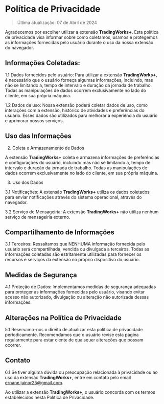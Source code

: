 # Política de Privacidade

> Última atualização: 07 de Abril de 2024

Agradecemos por escolher utilizar a extensão **TradingWorks+**. Esta política de privacidade visa informar sobre como coletamos, usamos e protegemos as informações fornecidas pelo usuário durante o uso da nossa extensão do navegador.

## Informações Coletadas:

1.1 Dados fornecidos pelo usuário: Para utilizar a extensão **TradingWorks+**, é necessário que o usuário forneça algumas informações, incluindo, mas não se limitando a, tempo de intervalo e duração da jornada de trabalho. Todas as manipulações de dados ocorrem exclusivamente no lado do cliente, em sua própria máquina.

1.2 Dados de uso: Nossa extensão poderá coletar dados de uso, como interações com a extensão, histórico de atividades e preferências do usuário. Esses dados são utilizados para melhorar a experiência do usuário e aprimorar nossos serviços.

## Uso das Informações

2. Coleta e Armazenamento de Dados

A extensão **TradingWorks+** coleta e armazena informações de preferências e configurações do usuário, incluindo mas não se limitando a, tempo de intervalo e duração da jornada de trabalho. Todas as manipulações de dados ocorrem exclusivamente no lado do cliente, em sua própria máquina.

3. Uso dos Dados

3.1 Notificações: A extensão **TradingWorks+** utiliza os dados coletados para enviar notificações através do sistema operacional, através do navegador.

3.2 Serviço de Mensageiria: A extensão **TradingWorks+** não utiliza nenhum serviço de mensageiria externo.

## Compartilhamento de Informações

3.1 Terceiros: Ressaltamos que NENHUMA informação fornecida pelo usuário será compartilhada, vendida ou divulgada a terceiros. Todas as informações coletadas são estritamente utilizadas para fornecer os recursos e serviços da extensão no próprio dispositivo do usuário.

## Medidas de Segurança

4.1 Proteção de Dados: Implementamos medidas de segurança adequadas para proteger as informações fornecidas pelo usuário, visando evitar acesso não autorizado, divulgação ou alteração não autorizada dessas informações.

## Alterações na Política de Privacidade

5.1 Reservamo-nos o direito de atualizar esta política de privacidade periodicamente. Recomendamos que o usuário revise esta página regularmente para estar ciente de quaisquer alterações que possam ocorrer.

## Contato

6.1 Se tiver alguma dúvida ou preocupação relacionada à privacidade ou ao uso da extensão **TradingWorks+**, entre em contato pelo email ernane.juinor25@gmail.com.

Ao utilizar a extensão **TradingWorks+**, o usuário concorda com os termos estabelecidos nesta Política de Privacidade.